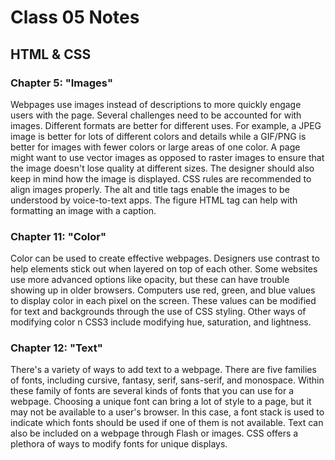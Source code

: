 # Class 05 Notes
## HTML & CSS
### Chapter 5: "Images"
Webpages use images instead of descriptions to more quickly engage users with the page. Several challenges need to be accounted for with images. Different formats are better for different uses. For example, a JPEG image is better for lots of different colors and details while a GIF/PNG is better for images with fewer colors or large areas of one color. A page might want to use vector images as opposed to raster images to ensure that the image doesn't lose quality at different sizes. The designer should also keep in mind how the image is displayed. CSS rules are recommended to align images properly. The alt and title tags enable the images to be understood by voice-to-text apps. The figure HTML tag can help with formatting an image with a caption.

### Chapter 11: "Color"
Color can be used to create effective webpages. Designers use contrast to help elements stick out when layered on top of each other. Some websites use more advanced options like opacity, but these can have trouble showing up in older browsers. Computers use red, green, and blue values to display color in each pixel on the screen. These values can be modified for text and backgrounds through the use of CSS styling. Other ways of modifying color n CSS3 include modifying hue, saturation, and lightness.

### Chapter 12: "Text"
There's a variety of ways to add text to a webpage. There are five families of fonts, including cursive, fantasy, serif, sans-serif, and monospace. Within these family of fonts are several kinds of fonts that you can use for a webpage. Choosing a unique font can bring a lot of style to a page, but it may not be available to a user's browser. In this case, a font stack is used to indicate which fonts should be used if one of them is not available. Text can also be included on a webpage through Flash or images. CSS offers a plethora of ways to modify fonts for unique displays.
